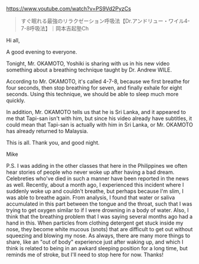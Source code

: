 https://www.youtube.com/watch?v=PS9Vd2PyzCs

> すぐ眠れる最強のリラクゼーション呼吸法【Dr.アンドリュー・ワイル4-7-8呼吸法】｜岡本吉起塾Ch

Hi all,

A good evening to everyone.

Tonight, Mr. OKAMOTO, Yoshiki is sharing with us in his new video something about a breathing technique taught by Dr. Andrew WILE. 

According to Mr. OKAMOTO, it's called 4-7-8, because we first breathe for four seconds, then stop breathing for seven, and finally exhale for eight seconds. Using this technique, we should be able to sleep much more quickly.

In addition, Mr. OKAMOTO tells us that he is Sri Lanka, and it appeared to me that Tapi-san isn't with him, but since his video already have subtitles, it could mean that Tapi-san is actually with him in Sri Lanka, or Mr. OKAMOTO has already returned to Malaysia.

This is all. Thank you, and good night.

Mike

P.S. I was adding in the other classes that here in the Philippines we often hear stories of people who never woke up after having a bad dream. Celebreties who've died in such a manner have been reported in the news as well. Recently, about a month ago, I experienced this incident where I suddenly woke up and couldn't breathe, but perhaps because I'm slim, I was able to breathe again. From analysis, I found that water or saliva accumulated in this part between the tongue and the throat, such that I was trying to get oxygen similar to if I were drowning in a body of water. Also, I think that the breathing problem that I was saying several months ago had a hand in this. When particles from clothing detergent get stuck inside my nose, they become white mucous (snots) that are difficult to get out without squeezing and blowing my nose. As always, there are many more things to share, like an "out of body" experience just after waking up, and which I think is related to being in an awkard sleeping position for a long time, but reminds me of stroke, but I'll need to stop here for now. Thanks!

